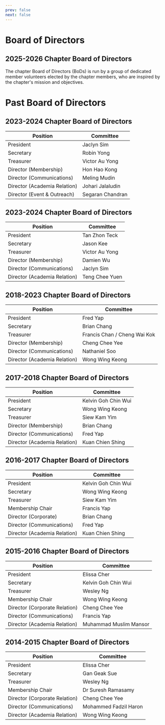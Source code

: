 ```yaml
---
prev: false
next: false
---
```


<script setup>
import { VPTeamMembers } from 'vitepress/theme'

const members = [
  {
    avatar: './president.png',
    name: 'Ts. Tan Zhon Teck',
    title: 'President',
    links: [
      { icon: 'linkedin', link: 'https://www.linkedin.com/in/zhontecktan' }
    ]
  },
  {
    avatar: './secretary.png',
    name: 'Robin Yong',
    title: 'Secretary',
    links: [
      { icon: 'linkedin', link: 'https://www.linkedin.com/in/robinyong' }
    ]
  },
  {
    avatar: './treasurer.png',
    name: 'Arimi K',
    title: 'Treasurer',
    links: [
      { icon: 'linkedin', link: 'https://www.linkedin.com/in/arimi-k-612566a4' }
    ]
  },
  {
    avatar: './director-membership.png',
    name: 'Khairul Naim',
    title: 'Membership Director',
    links: [
      { icon: 'linkedin', link: 'https://www.linkedin.com/in/khairulnaim-cybersecuritystrategist' }
    ]
  },
  {
    avatar: './director-events.png',
    name: 'Segaran Chandran',
    title: 'Director (Events)',
    links: [
      { icon: 'linkedin', link: 'https://www.linkedin.com/in/segaran-chandran-a4547566' }
    ]
  },
  {
    avatar: './director-communications.png',
    name: 'Tony Chong',
    title: 'Director (Communication)',
    links: [
      { icon: 'linkedin', link: 'https://www.linkedin.com/in/tonyc86' }
    ]
  },
  {
    avatar: './director-academia.png',
    name: 'Ahmad Fuad',
    title: 'Director (Academia Relation)',
    links: [
      { icon: 'linkedin', link: 'https://www.linkedin.com/in/ahmad-fuad-kamarazaman-6b66a169' }
    ]
  },
  {
    avatar: './director-volunteer.png',
    name: 'Ng Tuck Bin',
    title: 'Director (Volunteer & Outreach)',
    links: [
      { icon: 'linkedin', link: 'https://www.linkedin.com/in/tuckbin' }
    ]
  },
]
</script>

# Board of Directors

## 2025-2026 Chapter Board of Directors
The chapter Board of Directors (BoDs) is run by a group of dedicated member volunteers elected by the chapter members, who are inspired by the chapter's mission and objectives.
<VPTeamMembers size="small" :members="members" />

# Past Board of Directors
## 2023-2024 Chapter Board of Directors
| Position                     | Committee        |
| ---------------------------- | ---------------- |
| President                    | Jaclyn Sim       |
| Secretary                    | Robin Yong       |
| Treasurer                    | Victor Au Yong   |
| Director (Membership)        | Hon Hao Kong     |
| Director (Communications)    | Meling Mudin     |
| Director (Academia Relation) | Johari Jalaludin |
| Director (Event & Outreach)  | Segaran Chandran |

## 2023-2024 Chapter Board of Directors
| Position                     | Committee      |
| ---------------------------- | -------------- |
| President                    | Tan Zhon Teck  |
| Secretary                    | Jason Kee      |
| Treasurer                    | Victor Au Yong |
| Director (Membership)        | Damien Wu      |
| Director (Communications)    | Jaclyn Sim     |
| Director (Academia Relation) | Teng Chee Yuen |

## 2018-2023 Chapter Board of Directors
| Position                     | Committee                    |
| ---------------------------- | ---------------------------- |
| President                    | Fred Yap                     |
| Secretary                    | Brian Chang                  |
| Treasurer                    | Francis Chan / Cheng Wai Kok |
| Director (Membership)        | Cheng Chee Yee               |
| Director (Communications)    | Nathaniel Soo                |
| Director (Academia Relation) | Wong Wing Keong              |

## 2017-2018 Chapter Board of Directors
| Position                     | Committee           |
| ---------------------------- | ------------------- |
| President                    | Kelvin Goh Chin Wui |
| Secretary                    | Wong Wing Keong     |
| Treasurer                    | Siew Kam Yim        |
| Director (Membership)        | Brian Chang         |
| Director (Communications)    | Fred Yap            |
| Director (Academia Relation) | Kuan Chien Shing    |

## 2016-2017 Chapter Board of Directors
| Position                     | Committee           |
| ---------------------------- | ------------------- |
| President                    | Kelvin Goh Chin Wui |
| Secretary                    | Wong Wing Keong     |
| Treasurer                    | Siew Kam Yim        |
| Membership Chair             | Francis Yap         |
| Director (Corporate)         | Brian Chang         |
| Director (Communications)    | Fred Yap            |
| Director (Academia Relation) | Kuan Chien Shing    |

## 2015-2016 Chapter Board of Directors
| Position                      | Committee              |
| ----------------------------- | ---------------------- |
| President                     | Elissa Cher            |
| Secretary                     | Kelvin Goh Chin Wui    |
| Treasurer                     | Wesley Ng              |
| Membership Chair              | Wong Wing Keong        |
| Director (Corporate Relation) | Cheng Chee Yee         |
| Director (Communications)     | Francis Yap            |
| Director (Academia Relation)  | Muhammad Muslim Mansor |

## 2014-2015 Chapter Board of Directors
| Position                      | Committee             |
| ----------------------------- | --------------------- |
| President                     | Elissa Cher           |
| Secretary                     | Gan Geak Sue          |
| Treasurer                     | Wesley Ng             |
| Membership Chair              | Dr Suresh Ramasamy    |
| Director (Corporate Relation) | Cheng Chee Yee        |
| Director (Communications)     | Mohammed Fadzil Haron |
| Director (Academia Relation)  | Wong Wing Keong       |
